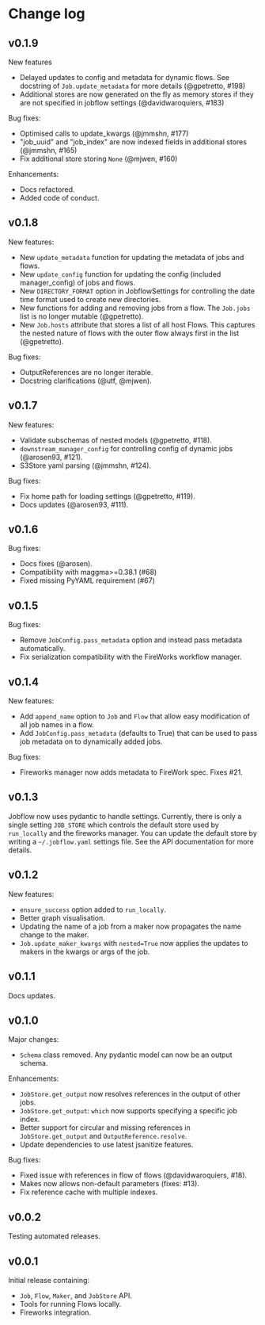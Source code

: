 Change log
==========

v0.1.9
------

New features

- Delayed updates to config and metadata for dynamic flows. See docstring of
  `Job.update_metadata` for more details (@gpetretto, #198)
- Additional stores are now generated on the fly as memory stores if they are not
  specified  in jobflow settings (@davidwaroquiers, #183)

Bug fixes:

- Optimised calls to update_kwargs (@jmmshn, #177)
- "job_uuid" and "job_index" are now indexed fields in additional stores (@jmmshn, #165)
- Fix additional store storing `None` (@mjwen, #160)

Enhancements:

- Docs refactored.
- Added code of conduct.

v0.1.8
------

New features:

- New `update_metadata` function for updating the metadata of jobs and flows.
- New `update_config` function for updating the config (included manager_config) of
  jobs and flows.
- New `DIRECTORY_FORMAT` option in JobflowSettings for controlling the date time format
  used to create new directories.
- New functions for adding and removing jobs from a flow. The `Job.jobs` list is no
  longer mutable (@gpetretto).
- New `Job.hosts` attribute that stores a list of all host Flows. This captures the
  nested nature of flows with the outer flow always first in the list (@gpetretto).

Bug fixes:

- OutputReferences are no longer iterable.
- Docstring clarifications (@utf, @mjwen).

v0.1.7
------

New features:

- Validate subschemas of nested models (@gpetretto, #118).
- `downstream_manager_config` for controlling config of dynamic jobs (@arosen93, #121).
- S3Store yaml parsing (@jmmshn, #124).

Bug fixes:

- Fix home path for loading settings (@gpetretto, #119).
- Docs updates (@arosen93, #111).

v0.1.6
------

Bug fixes:

- Docs fixes (@arosen).
- Compatibility with maggma>=0.38.1 (#68)
- Fixed missing PyYAML requirement (#67)

v0.1.5
------

Bug fixes:

- Remove `JobConfig.pass_metadata` option and instead pass metadata automatically.
- Fix serialization compatibility with the FireWorks workflow manager.

v0.1.4
------

New features:

- Add `append_name` option to `Job` and `Flow` that allow easy modification of all
  job names in a flow.
- Add `JobConfig.pass_metadata` (defaults to True) that can be used to pass job metadata
  on to dynamically added jobs.

Bug fixes:

- Fireworks manager now adds metadata to FireWork spec. Fixes #21.

v0.1.3
------

Jobflow now uses pydantic to handle settings. Currently, there is only a single setting
`JOB_STORE` which controls the default store used by `run_locally` and the fireworks
manager. You can update the default store by writing a `~/.jobflow.yaml` settings
file. See the API documentation for more details.

v0.1.2
------

New features:

- `ensure_success` option added to `run_locally`.
- Better graph visualisation.
- Updating the name of a job from a maker now propagates the name change to the maker.
- `Job.update_maker_kwargs` with `nested=True` now applies the updates to makers
  in the kwargs or args of the job.

v0.1.1
------

Docs updates.

v0.1.0
------

Major changes:

- `Schema` class removed. Any pydantic model can now be an output schema.

Enhancements:

- `JobStore.get_output` now resolves references in the output of other jobs.
- `JobStore.get_output`: `which` now supports specifying a specific job index.
- Better support for circular and missing references in `JobStore.get_output` and
  `OutputReference.resolve`.
- Update dependencies to use latest jsanitize features.

Bug fixes:

- Fixed issue with references in flow of flows (@davidwaroquiers, #18).
- Makes now allows non-default parameters (fixes: #13).
- Fix reference cache with multiple indexes.

v0.0.2
------

Testing automated releases.

v0.0.1
------

Initial release containing:

- `Job`, `Flow`, `Maker`, and `JobStore` API.
- Tools for running Flows locally.
- Fireworks integration.
